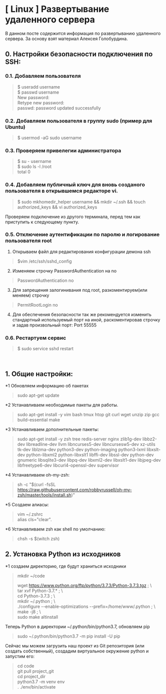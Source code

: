# [ Linux ] Развертывание удаленного сервера

В данном посте содержится информация по развертыванию удаленного сервера. За основу взят материал Алексея Голобурдина. 

## 0. Настройки безопасности подключения по SSH:

### 0.1. Добавляем пользователя
> $ useradd username  
> $ passwd username  
> New password:   
> Retype new password:   
> passwd: password updated successfully  

### 0.2. Добавляем пользователя в группу sudo (пример для Ubuntu)
> $ usermod -aG sudo username  

### 0.3. Проверяем привелегии администратора
> $ su - username  
> $ sudo ls -l /root  
> total 0  

### 0.4. Добавляем публичный ключ для вновь созданого пользователя в открывшемся редакторе vi.
> $ sudo mkhomedir_helper username && mkdir ~/.ssh && touch authorized_keys && vi authorized_keys  

Проверяем подключение из другого терминала, перед тем как приступить к следующему пункту.

### 0.5. Отключение аутентификации по паролю и логирование пользователя root

1. Открываем файл для редактирования конфигурации демона ssh  
> $vim /etc/ssh/sshd_config  

2. Изменяем строчку PasswordAuthentication на no  
> PasswordAuthentication no  

3. Для запрещения залогинивания под root, разкоментируем(или меняем) строчку 
> PermitRootLogin no  

4. Для обеспечения безопасности так же рекомендуется изменить стандартный используемый порт на иной, раскоментировав строчку и задав произвольный порт:
Port 55555

### 0.6. Рестартуем сервис
> $ sudo service sshd restart  

 
## 1. Общие настройки:

*1 Обновляем информацию об пакетах  
> sudo apt-get update  

*2 Устанавливаем необходимые пакеты для работы. 
> sudo apt-get install -y vim bash tmux htop git curl wget unzip zip gcc build-essential make  

*3 Устанавливаем дополнительные пакеты:
> sudo apt-get install -y zsh tree redis-server nginx zlib1g-dev libbz2-dev libreadline-dev llvm libncurses5-dev libncursesw5-dev xz-utils tk-dev liblzma-dev python3-dev python-imaging python3-lxml libxslt-dev python-libxml2 python-libxslt1 libffi-dev libssl-dev python-dev gnumeric libsqlite3-dev libpq-dev libxml2-dev libxslt1-dev libjpeg-dev libfreetype6-dev libcurl4-openssl-dev supervisor  

*4 Устанавливаем oh-my-zsh:
> sh -c "$(curl -fsSL https://raw.githubusercontent.com/robbyrussell/oh-my-zsh/master/tools/install.sh)"  

*5 Создаем алиасы:  
> vim ~/.zshrc  
>    alias cls="clear". 

*6 Устанавливаем zsh как shell по умолчанию:  
> chsh -s $(witch zsh)  

## 2. Установка Python из исходников
*1 создаем директорию, где будут храниться исходники
> mkdir ~/code  
>  
> wget https://www.python.org/ftp/python/3.7.3/Python-3.7.3.tgz ; \  
> tar xvf Python-3.7.* ; \  
> cd Python-3.7.3 ; \  
> mkdir ~/.python ; \  
> ./configure --enable-optimizations --prefix=/home/www/.python ; \  
> make -j8 ; \  
> sudo make altinstall  

Теперь Python в директории ~/.python/bin/python3.7, обновляем pip
> sudo ~/.python/bin/python3.7 -m pip install -U pip  

Сейчас мы можем загрузить наш проект из Git репозитория (или создать собственный), создадим виртуальное окружение python и запустим его:  
> cd code  
> git pull project_git  
> cd project_dir  
> python3.7 -m venv env  
> . ./env/bin/activate  
